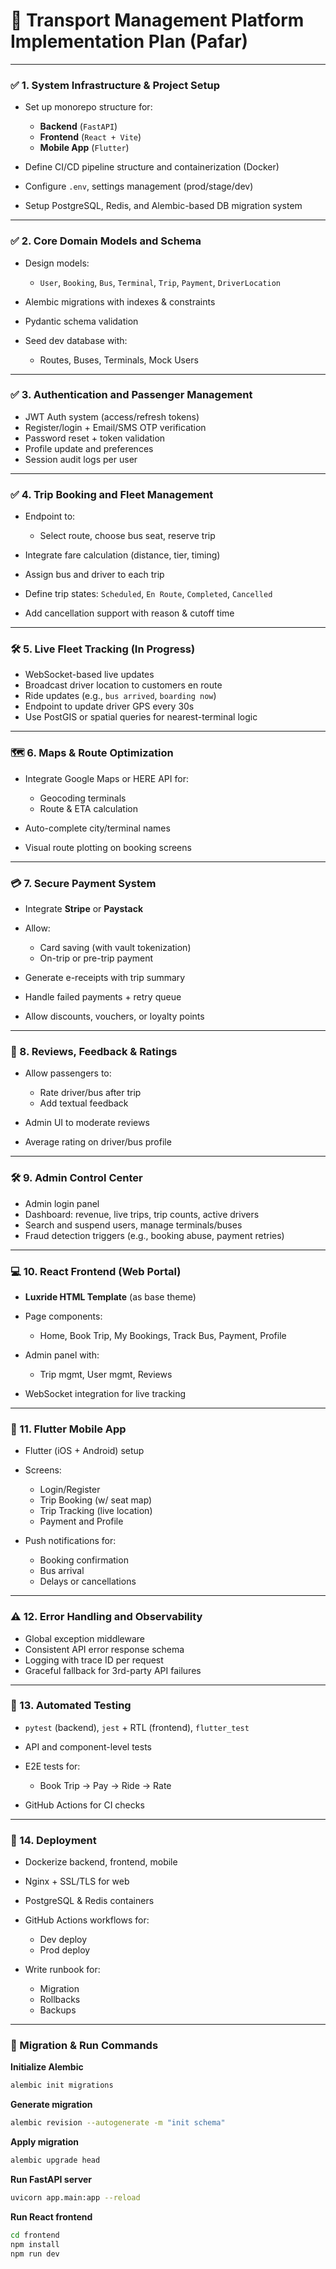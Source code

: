 # 🚌 Transport Management Platform Implementation Plan (Pafar)

---

### ✅ 1. System Infrastructure & Project Setup

* Set up monorepo structure for:

  * **Backend** (`FastAPI`)
  * **Frontend** (`React + Vite`)
  * **Mobile App** (`Flutter`)
* Define CI/CD pipeline structure and containerization (Docker)
* Configure `.env`, settings management (prod/stage/dev)
* Setup PostgreSQL, Redis, and Alembic-based DB migration system

---

### ✅ 2. Core Domain Models and Schema

* Design models:

  * `User`, `Booking`, `Bus`, `Terminal`, `Trip`, `Payment`, `DriverLocation`
* Alembic migrations with indexes & constraints
* Pydantic schema validation
* Seed dev database with:

  * Routes, Buses, Terminals, Mock Users

---

### ✅ 3. Authentication and Passenger Management

* JWT Auth system (access/refresh tokens)
* Register/login + Email/SMS OTP verification
* Password reset + token validation
* Profile update and preferences
* Session audit logs per user

---

### ✅ 4. Trip Booking and Fleet Management

* Endpoint to:

  * Select route, choose bus seat, reserve trip
* Integrate fare calculation (distance, tier, timing)
* Assign bus and driver to each trip
* Define trip states: `Scheduled`, `En Route`, `Completed`, `Cancelled`
* Add cancellation support with reason & cutoff time

---

### 🛠️ 5. Live Fleet Tracking (In Progress)

* WebSocket-based live updates
* Broadcast driver location to customers en route
* Ride updates (e.g., `bus arrived`, `boarding now`)
* Endpoint to update driver GPS every 30s
* Use PostGIS or spatial queries for nearest-terminal logic

---

### 🗺️ 6. Maps & Route Optimization

* Integrate Google Maps or HERE API for:

  * Geocoding terminals
  * Route & ETA calculation
* Auto-complete city/terminal names
* Visual route plotting on booking screens

---

### 💳 7. Secure Payment System

* Integrate **Stripe** or **Paystack**
* Allow:

  * Card saving (with vault tokenization)
  * On-trip or pre-trip payment
* Generate e-receipts with trip summary
* Handle failed payments + retry queue
* Allow discounts, vouchers, or loyalty points

---

### 🌟 8. Reviews, Feedback & Ratings

* Allow passengers to:

  * Rate driver/bus after trip
  * Add textual feedback
* Admin UI to moderate reviews
* Average rating on driver/bus profile

---

### 🛠️ 9. Admin Control Center

* Admin login panel
* Dashboard: revenue, live trips, trip counts, active drivers
* Search and suspend users, manage terminals/buses
* Fraud detection triggers (e.g., booking abuse, payment retries)

---

### 💻 10. React Frontend (Web Portal)

* **Luxride HTML Template** (as base theme)
* Page components:

  * Home, Book Trip, My Bookings, Track Bus, Payment, Profile
* Admin panel with:

  * Trip mgmt, User mgmt, Reviews
* WebSocket integration for live tracking

---

### 📱 11. Flutter Mobile App

* Flutter (iOS + Android) setup
* Screens:

  * Login/Register
  * Trip Booking (w/ seat map)
  * Trip Tracking (live location)
  * Payment and Profile
* Push notifications for:

  * Booking confirmation
  * Bus arrival
  * Delays or cancellations

---

### ⚠️ 12. Error Handling and Observability

* Global exception middleware
* Consistent API error response schema
* Logging with trace ID per request
* Graceful fallback for 3rd-party API failures

---

### 🧪 13. Automated Testing

* `pytest` (backend), `jest` + RTL (frontend), `flutter_test`
* API and component-level tests
* E2E tests for:

  * Book Trip → Pay → Ride → Rate
* GitHub Actions for CI checks

---

### 🚀 14. Deployment

* Dockerize backend, frontend, mobile
* Nginx + SSL/TLS for web
* PostgreSQL & Redis containers
* GitHub Actions workflows for:

  * Dev deploy
  * Prod deploy
* Write runbook for:

  * Migration
  * Rollbacks
  * Backups

---

### 🔁 Migration & Run Commands

**Initialize Alembic**

```bash
alembic init migrations
```

**Generate migration**

```bash
alembic revision --autogenerate -m "init schema"
```

**Apply migration**

```bash
alembic upgrade head
```

**Run FastAPI server**

```bash
uvicorn app.main:app --reload
```

**Run React frontend**

```bash
cd frontend
npm install
npm run dev
```

